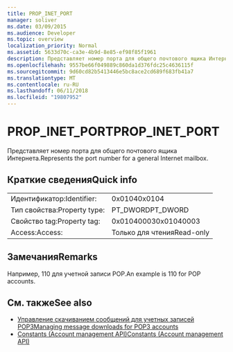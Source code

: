 ```yaml
---
title: PROP_INET_PORT
manager: soliver
ms.date: 03/09/2015
ms.audience: Developer
ms.topic: overview
localization_priority: Normal
ms.assetid: 5633d70c-ca3e-4b9d-8e85-ef98f85f1961
description: Представляет номер порта для общего почтового ящика Интернета.
ms.openlocfilehash: 9557be66f049889c860da1d376fdc25c4636115f
ms.sourcegitcommit: 9d60cd82b5413446e5bc8ace2cd689f683fb41a7
ms.translationtype: MT
ms.contentlocale: ru-RU
ms.lasthandoff: 06/11/2018
ms.locfileid: "19807952"
---
```

# <a name="propinetport"></a><span data-ttu-id="f1ef6-103">PROP_INET_PORT</span><span class="sxs-lookup"><span data-stu-id="f1ef6-103">PROP_INET_PORT</span></span>

<span data-ttu-id="f1ef6-104">Представляет номер порта для общего почтового ящика Интернета.</span><span class="sxs-lookup"><span data-stu-id="f1ef6-104">Represents the port number for a general Internet mailbox.</span></span>
  
## <a name="quick-info"></a><span data-ttu-id="f1ef6-105">Краткие сведения</span><span class="sxs-lookup"><span data-stu-id="f1ef6-105">Quick info</span></span>

|||
|:-----|:-----|
|<span data-ttu-id="f1ef6-106">Идентификатор:</span><span class="sxs-lookup"><span data-stu-id="f1ef6-106">Identifier:</span></span>  <br/> |<span data-ttu-id="f1ef6-107">0x0104</span><span class="sxs-lookup"><span data-stu-id="f1ef6-107">0x0104</span></span>  <br/> |
|<span data-ttu-id="f1ef6-108">Тип свойства:</span><span class="sxs-lookup"><span data-stu-id="f1ef6-108">Property type:</span></span>  <br/> |<span data-ttu-id="f1ef6-109">PT_DWORD</span><span class="sxs-lookup"><span data-stu-id="f1ef6-109">PT_DWORD</span></span>  <br/> |
|<span data-ttu-id="f1ef6-110">Свойство tag:</span><span class="sxs-lookup"><span data-stu-id="f1ef6-110">Property tag:</span></span>  <br/> |<span data-ttu-id="f1ef6-111">0x01040003</span><span class="sxs-lookup"><span data-stu-id="f1ef6-111">0x01040003</span></span>  <br/> |
|<span data-ttu-id="f1ef6-112">Access:</span><span class="sxs-lookup"><span data-stu-id="f1ef6-112">Access:</span></span>  <br/> |<span data-ttu-id="f1ef6-113">Только для чтения</span><span class="sxs-lookup"><span data-stu-id="f1ef6-113">Read-only</span></span>  <br/> |
   
## <a name="remarks"></a><span data-ttu-id="f1ef6-114">Замечания</span><span class="sxs-lookup"><span data-stu-id="f1ef6-114">Remarks</span></span>

<span data-ttu-id="f1ef6-115">Например, 110 для учетной записи POP.</span><span class="sxs-lookup"><span data-stu-id="f1ef6-115">An example is 110 for POP accounts.</span></span>
  
## <a name="see-also"></a><span data-ttu-id="f1ef6-116">См. также</span><span class="sxs-lookup"><span data-stu-id="f1ef6-116">See also</span></span>

- [<span data-ttu-id="f1ef6-117">Управление скачиванием сообщений для учетных записей POP3</span><span class="sxs-lookup"><span data-stu-id="f1ef6-117">Managing message downloads for POP3 accounts</span></span>](managing-message-downloads-for-pop3-accounts.md) 
- [<span data-ttu-id="f1ef6-118">Constants (Account management API)</span><span class="sxs-lookup"><span data-stu-id="f1ef6-118">Constants (Account management API)</span></span>](constants-account-management-api.md)

